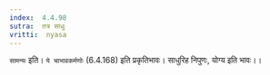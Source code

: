 ```yaml
---
index:  4.4.98
sutra:  तत्र साधुः
vritti:  nyasa
---
```


`सामन्यः` इति। `ये चाभावकर्मणोः` (6.4.168) इति प्रकृतिभावः। साधुरिह निपुणः, योग्य इति भावः।।

